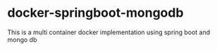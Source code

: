 # docker-springboot-mongodb
This is a multi container docker implementation using spring boot and mongo db
